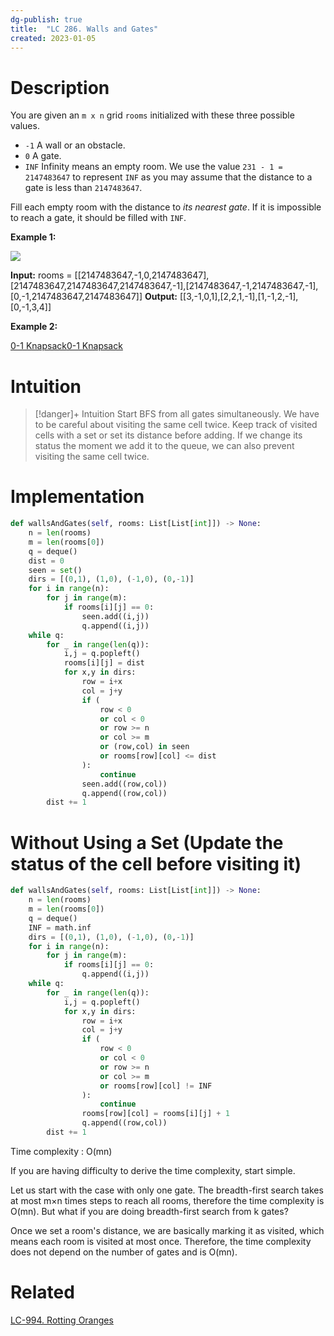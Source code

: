 ```yaml
---
dg-publish: true
title:  "LC 286. Walls and Gates"
created: 2023-01-05
---
```



# Description
You are given an `m x n` grid `rooms` initialized with these three possible values.

-   `-1` A wall or an obstacle.
-   `0` A gate.
-   `INF` Infinity means an empty room. We use the value `231 - 1 = 2147483647` to represent `INF` as you may assume that the distance to a gate is less than `2147483647`.

Fill each empty room with the distance to _its nearest gate_. If it is impossible to reach a gate, it should be filled with `INF`.

**Example 1:**

![](https://assets.leetcode.com/uploads/2021/01/03/grid.jpg)

**Input:** rooms = [[2147483647,-1,0,2147483647],[2147483647,2147483647,2147483647,-1],[2147483647,-1,2147483647,-1],[0,-1,2147483647,2147483647]]
**Output:** [[3,-1,0,1],[2,2,1,-1],[1,-1,2,-1],[0,-1,3,4]]

**Example 2:**

[0-1 Knapsack](</docs/Algos/0-1 Knapsack.md>)[0-1 Knapsack](</docs/Algos/0-1 Knapsack.md>)
# Intuition

>[!danger]+ Intuition
>Start BFS from all gates simultaneously. We have to be careful about visiting the same cell twice. Keep track of visited cells with a set or set its distance before adding. If we change its status the moment we add it to the queue, we can also prevent visiting the same cell twice.

# Implementation
```python
def wallsAndGates(self, rooms: List[List[int]]) -> None:
	n = len(rooms)
	m = len(rooms[0])
	q = deque()
	dist = 0
	seen = set()
	dirs = [(0,1), (1,0), (-1,0), (0,-1)]
	for i in range(n):
		for j in range(m):
			if rooms[i][j] == 0:
				seen.add((i,j))
				q.append((i,j))
	while q:
		for _ in range(len(q)):
			i,j = q.popleft()
			rooms[i][j] = dist
			for x,y in dirs:
				row = i+x
				col = j+y
				if (
					row < 0
					or col < 0
					or row >= n
					or col >= m
					or (row,col) in seen
					or rooms[row][col] <= dist
				):
					continue
				seen.add((row,col))
				q.append((row,col))
		dist += 1
```

# Without Using a Set (Update the status of the cell before visiting it)

```python
def wallsAndGates(self, rooms: List[List[int]]) -> None:
	n = len(rooms)
	m = len(rooms[0])
	q = deque()
	INF = math.inf 
	dirs = [(0,1), (1,0), (-1,0), (0,-1)]
	for i in range(n):
		for j in range(m):
			if rooms[i][j] == 0:
				q.append((i,j))
	while q:
		for _ in range(len(q)):
			i,j = q.popleft()
			for x,y in dirs:
				row = i+x
				col = j+y
				if (
					row < 0
					or col < 0
					or row >= n
					or col >= m
					or rooms[row][col] != INF
				):
					continue
				rooms[row][col] = rooms[i][j] + 1
				q.append((row,col))
		dist += 1
```

Time complexity : O(mn)

If you are having difficulty to derive the time complexity, start simple.

Let us start with the case with only one gate. The breadth-first search takes at most m×n times steps to reach all rooms, therefore the time complexity is O(mn). But what if you are doing breadth-first search from k gates?

Once we set a room's distance, we are basically marking it as visited, which means each room is visited at most once. Therefore, the time complexity does not depend on the number of gates and is O(mn).

# Related
[LC-994. Rotting Oranges](</docs/Algos Practice/Leetcode Questions/LC-994. Rotting Oranges.md>)